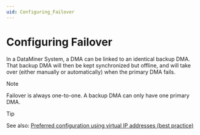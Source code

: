 ```yaml
---
uid: Configuring_Failover
---
```


# Configuring Failover

In a DataMiner System, a DMA can be linked to an identical backup DMA. That backup DMA will then be kept synchronized but offline, and will take over (either manually or automatically) when the primary DMA fails.

> [!NOTE]
> Failover is always one-to-one. A backup DMA can only have one primary DMA.

> [!TIP]
> See also: [Preferred configuration using virtual IP addresses (best practice)](xref:Preferred_configuration_using_virtual_IP_addresses__best_practice)
